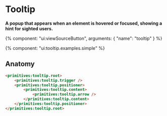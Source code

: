 # Tooltip

**A popup that appears when an element is hovered or focused, showing a hint for sighted users.**

{% component: "ui:viewSourceButton", arguments: { "name": "tooltip" } %}

{% component: "ui:tooltip.examples.simple" %}

## Anatomy

```html
<primitives:tooltip.root>
    <primitives:tooltip.trigger />
    <primitives:tooltip.positioner>
        <primitives:tooltip.content>
            <primitives:tooltip.arrow />
        </primitives:tooltip.content>
    </primitives:tooltip.positioner>
</primitives:tooltip.root>
```
